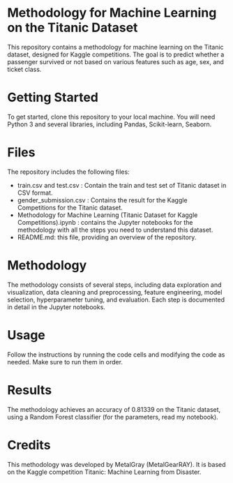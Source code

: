 # Methodology for Machine Learning on the Titanic Dataset
This repository contains a methodology for machine learning on the Titanic dataset, designed for Kaggle competitions. The goal is to predict whether a passenger survived or not based on various features such as age, sex, and ticket class.

# Getting Started
To get started, clone this repository to your local machine. You will need Python 3 and several libraries, including Pandas, Scikit-learn, Seaborn.


# Files
The repository includes the following files:

- train.csv and test.csv : Contain the train and test set of Titanic dataset in CSV format.
- gender_submission.csv : Contains the result for the Kaggle Competitions for the Titanic dataset.
- Methodology for Machine Learning (Titanic Dataset for Kaggle Competitions).ipynb : contains the Jupyter notebooks for the methodology with all the steps you need to understand this dataset.
- README.md: this file, providing an overview of the repository.

# Methodology
The methodology consists of several steps, including data exploration and visualization, data cleaning and preprocessing, feature engineering, model selection, hyperparameter tuning, and evaluation. Each step is documented in detail in the Jupyter notebooks.

# Usage
Follow the instructions by running the code cells and modifying the code as needed. Make sure to run them in order.

# Results
The methodology achieves an accuracy of 0.81339 on the Titanic dataset, using a Random Forest classifier (for the parameters, read my notebook).

# Credits
This methodology was developed by MetalGray (MetalGearRAY). It is based on the Kaggle competition Titanic: Machine Learning from Disaster.

